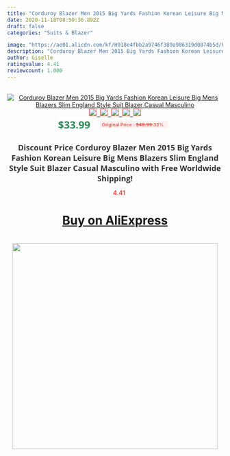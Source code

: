 ```yaml
---
title: "Corduroy Blazer Men 2015 Big Yards Fashion Korean Leisure Big Mens Blazers Slim England Style Suit Blazer Casual Masculino"
date: 2020-11-18T08:50:36.892Z
draft: false
categories: "Suits & Blazer"

image: "https://ae01.alicdn.com/kf/H918e4fbb2a9746f389a986319d0874b5d/Retro-Corduroy-Suit-Jacket-Men-Winter-Designer-Korean-High-Quality-Cotton-Business-Casual-Blazer-for-Men.jpg"
description: "Corduroy Blazer Men 2015 Big Yards Fashion Korean Leisure Big Mens Blazers Slim England Style Suit Blazer Casual Masculino"
author: Giselle
ratingvalue: 4.41
reviewcount: 1.000
---
```

<br>
<div style="text-align: center;">
<a href="https://s.click.aliexpress.com/e/_AX7Yih" target="_blank" rel="nofollow noopener noreferrer"><img alt="Corduroy Blazer Men 2015 Big Yards Fashion Korean Leisure Big Mens Blazers Slim England Style Suit Blazer Casual Masculino" class="magnifier-image" src="https://ae01.alicdn.com/kf/H918e4fbb2a9746f389a986319d0874b5d/Retro-Corduroy-Suit-Jacket-Men-Winter-Designer-Korean-High-Quality-Cotton-Business-Casual-Blazer-for-Men.jpg_640x640.jpg">
<br>
<img style="border:1px solid salmon" src="https://ae01.alicdn.com/kf/H918e4fbb2a9746f389a986319d0874b5d/Retro-Corduroy-Suit-Jacket-Men-Winter-Designer-Korean-High-Quality-Cotton-Business-Casual-Blazer-for-Men.jpg_120x120.jpg">&nbsp;&nbsp;<img style="border:1px solid salmon" src="https://ae01.alicdn.com/kf/HTB19RGOJFXXXXaaXpXXq6xXFXXXX/Retro-Corduroy-Suit-Jacket-Men-Winter-Designer-Korean-High-Quality-Cotton-Business-Casual-Blazer-for-Men.jpg_120x120.jpg">&nbsp;&nbsp;<img style="border:1px solid salmon" src="https://ae01.alicdn.com/kf/H3fe3e3ebb1744ac1a38a830aa6660b8au/Retro-Corduroy-Suit-Jacket-Men-Winter-Designer-Korean-High-Quality-Cotton-Business-Casual-Blazer-for-Men.jpg_120x120.jpg">&nbsp;&nbsp;<img style="border:1px solid salmon" src="https://ae01.alicdn.com/kf/Hf39c4e708eef48ebb275528f8f00a972A/Retro-Corduroy-Suit-Jacket-Men-Winter-Designer-Korean-High-Quality-Cotton-Business-Casual-Blazer-for-Men.jpg_120x120.jpg">&nbsp;&nbsp;<img style="border:1px solid salmon" src="https://ae01.alicdn.com/kf/HTB1v8mVJFXXXXazXXXXq6xXFXXXY/Retro-Corduroy-Suit-Jacket-Men-Winter-Designer-Korean-High-Quality-Cotton-Business-Casual-Blazer-for-Men.jpg_120x120.jpg"></a></div><br0>
<div style="text-align: center;"><span style="background-color: white; border: 0px; box-sizing: border-box; color: seagreen; display: inline-block; font-family: &quot;open sans&quot; , &quot;arial&quot; , &quot;helvetica&quot; , sans-serif , &quot;heiti&quot;; font-size: 24px; font-stretch: inherit; font-weight: 700; line-height: inherit; margin: 0px 10px 0px 0px; padding: 0px; vertical-align: middle;">$33.99 </span>
<span style="background: rgb(255 , 241 , 241); border-radius: 3px; border: 0px; box-sizing: border-box; color: #ff4747; display: inline-block; font-family: inherit; font-size: 12px; font-stretch: inherit; font-style: inherit; font-variant: inherit; font-weight: 600; line-height: inherit; margin: 0px; padding: 2px 5px; transform: scale(0.9); vertical-align: middle;">Original Price : <b style="text-decoration: line-through;">$49.99 </b> 32%&nbsp;&nbsp;</span></div>
<h1 style="color: #333333; display: inline-block; font-family: &quot;open sans&quot; , &quot;arial&quot; , &quot;helvetica&quot; , sans-serif , &quot;heiti&quot;; font-size: 18px; font-stretch: inherit; font-weight: 700; text-align: center;">Discount Price Corduroy Blazer Men 2015 Big Yards Fashion Korean Leisure Big Mens Blazers Slim England Style Suit Blazer Casual Masculino with Free Worldwide Shipping!</h1>
<div style="color: #ff4747; text-align: center;">
<img src="https://4.bp.blogspot.com/-M0ZcTcb-5uY/XleCXlxnR4I/AAAAAAAAAEc/OrjgMkXV1oMQFaCRZj5HQwOCBcu3w1FegCPcBGAYYCw/s1600/star.png" style="height: 15px;">&nbsp;<b>4.41</b></div>
<div class="button_cont" align="center"><a class="buynow_a" href="https://s.click.aliexpress.com/e/_AX7Yih" target="_blank" rel="nofollow noopener noreferrer"><H1>Buy on AliExpress</H1></a></div><br>
<div class="separator" style="clear: both; text-align: center;">
<img src="https://lh3.googleusercontent.com/-pTy5HemUv9M/XlePHvY0dAI/AAAAAAAAAE4/0nX5iRUoIWY8eMW9Dpxeirr157OZliDIgCLcBGAsYHQ/s1600/badge.gif" width="480">
</div>
